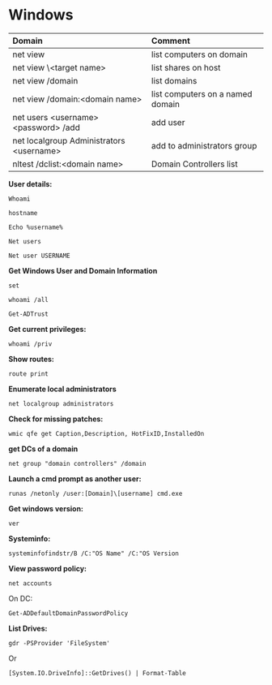 # Windows

| Domain | Comment |
| :--- | :--- |
| net view | list computers on domain |
| net view \\&lt;target name&gt; | list shares on host |
| net view /domain | list domains |
| net view /domain:&lt;domain name&gt; | list computers on a named domain |
| net users &lt;username&gt; &lt;password&gt; /add | add user |
| net localgroup Administrators &lt;username&gt; | add to administrators group |
| nltest /dclist:&lt;domain name&gt; | Domain Controllers list |

**User details:** 

`Whoami` 

`hostname` 

`Echo %username%` 

`Net users` 

`Net user USERNAME` 

**Get Windows User and Domain Information** 

`set` 

`whoami /all` 

`Get-ADTrust`

**Get current privileges:** 

`whoami /priv` 

**Show routes:** 

`route print` 

**Enumerate local administrators** 

`net localgroup administrators` 

**Check for missing patches:** 

`wmic qfe get Caption,Description, HotFixID,InstalledOn` 

**get DCs of a domain** 

`net group "domain controllers" /domain` 

**Launch a cmd prompt as another user:** 

`runas /netonly /user:[Domain]\[username] cmd.exe` 

**Get windows version:** 

`ver` 

**Systeminfo:** 

`systeminfofindstr/B /C:"OS Name" /C:"OS Version` 

**View password policy:** 

`net accounts` 

On DC:

`Get-ADDefaultDomainPasswordPolicy` 

**List Drives:**

`gdr -PSProvider 'FileSystem'`

Or

`[System.IO.DriveInfo]::GetDrives() | Format-Table`

```text

```

